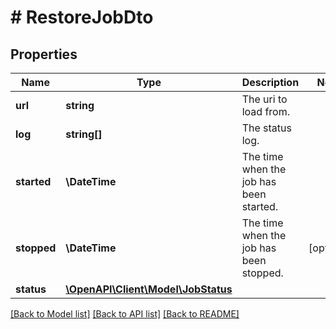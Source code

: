 # # RestoreJobDto

## Properties

Name | Type | Description | Notes
------------ | ------------- | ------------- | -------------
**url** | **string** | The uri to load from. |
**log** | **string[]** | The status log. |
**started** | **\DateTime** | The time when the job has been started. |
**stopped** | **\DateTime** | The time when the job has been stopped. | [optional]
**status** | [**\OpenAPI\Client\Model\JobStatus**](JobStatus.md) |  |

[[Back to Model list]](../../README.md#models) [[Back to API list]](../../README.md#endpoints) [[Back to README]](../../README.md)
